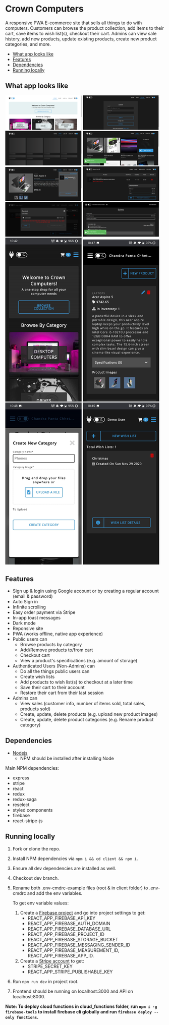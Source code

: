 # Crown Computers

A responsive PWA E-commerce site that sells all things to do with computers. Customers can browse the product collection, add items to their cart, save items to wish list(s), checkout their cart. Admins can view sale history, add new products, update existing products, create new product categories, and more.
* [What app looks like](#what-app-looks-like)
* [Features](#features)
* [Dependencies](#dependencies)
* [Running locally](#running-locally)

## What app looks like

<img src="pictures/home-desktop.png" title="Home Page" width="48%"> <img src="pictures/login-desktop-dark.png" title="Login Page" width="48%">
<img src="pictures/shop-loading-desktop-dark.png" title="Loading Shop Page" width="48%"> <img src="pictures/shop-add-to-cart-desktop-dark.png" title="Shop Page - Dark Mode" width="48%">
<img src="pictures/product-detail-desktop-dark.png" title="Product Detail Page - Dark Mode" width="48%"> <img src="pictures/cart-summary-desktop-dark.png" title="Cart Summary - Dark Mode" width="48%">
<img src="pictures/checkout-desktop-dark.png" title="Checkout - Dark Mode" width="48%"> <img src="pictures/dashboard-sales-desktop-dark.png" title="Dashboard Sales Page - Dark Mode" width="48%">
<img src="pictures/home-mobile-dark.jpg" title="Responsive Home Page" width="48%"> <img src="pictures/dashboard-products-mobile-dark.jpg" title="Dashboard Products Page - Dark Mode" width="48%">
<img src="pictures/create-category-mobile.jpg" title="Responsive Create Category" width="48%"> <img src="pictures/wish-lists-mobile-dark.jpg" title="Responsive Wish Lists Page - Dark Mode" width="48%">

## Features

- Sign up & login using Google account or by creating a regular account (email & password)
- Auto Sign in
- Infinite scrolling
- Easy order payment via Stripe
- In-app toast messages
- Dark mode
- Reponsive site
- PWA (works offline, native app experience)
- Public users can
  - Browse products by category
  - Add/Remove products to/from cart
  - Checkout cart
  - View a product's specifications (e.g. amount of storage)
- Authenticated Users (Non-Admins) can
  - Do all the things public users can
  - Create wish lists
  - Add products to wish list(s) to checkout at a later time
  - Save their cart to their account
  - Restore their cart from their last session
- Admins can
  - View sales (customer info, number of items sold, total sales, products sold)
  - Create, update, delete products (e.g. upload new product images)
  - Create, update, delete product categories (e.g. Rename product category)

## Dependencies

- [Nodejs](https://nodejs.org/en/download/)
  - NPM should be installed after installing Node

Main NPM dependencies:

- express
- stripe
- react
- redux
- redux-saga
- reselect
- styled components
- firebase
- react-stripe-js

## Running locally

1. Fork or clone the repo.
2. Install NPM dependencies via `npm i && cd client && npm i`.
3. Ensure all dev dependencies are installed as well.
4. Checkout dev branch.
5. Rename both .env-cmdrc-example files (root & in client folder) to .env-cmdrc and add the env variables.
   
   To get env variable values:
     1. Create a [Firebase project](https://console.firebase.google.com/) and go into project settings to get:
         - REACT_APP_FIREBASE_API_KEY 
         - REACT_APP_FIREBASE_AUTH_DOMAIN
         - REACT_APP_FIREBASE_DATABASE_URL
         - REACT_APP_FIREBASE_PROJECT_ID
         - REACT_APP_FIREBASE_STORAGE_BUCKET
         - REACT_APP_FIREBASE_MESSAGING_SENDER_ID
         - REACT_APP_FIREBASE_MEASUREMENT_ID, REACT_APP_FIREBASE_APP_ID.
     2. Create a [Stripe account](https://dashboard.stripe.com/register) to get:
         - STRIPE_SECRET_KEY
         - REACT_APP_STRIPE_PUBLISHABLE_KEY
6. Run `npm run dev` in project root.
7. Frontend should be running on localhost:3000 and API on localhost:8000.

**Note: To deploy cloud functions in cloud_functions folder, run `npm i -g firebase-tools` to install firebase cli globally and run `firebase deploy --only functions`.**
